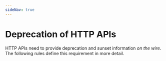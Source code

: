 ```yaml
---
sideNav: true
---
```


# Deprecation of HTTP APIs

HTTP APIs need to provide deprecation and sunset information _on the wire_. The following rules define this requirement in more detail.
